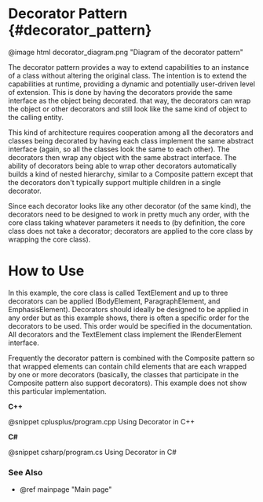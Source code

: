 # Decorator Pattern {#decorator_pattern}

@image html decorator_diagram.png "Diagram of the decorator pattern"

The decorator pattern provides a way to extend capabilities to an instance
of a class without altering the original class.  The intention is to extend
the capabilities at runtime, providing a dynamic and potentially user-driven
level of extension.  This is done by having the decorators provide the same
interface as the object being decorated.  that way, the decorators can wrap
the object or other decorators and still look like the same kind of object
to the calling entity.

This kind of architecture requires cooperation among all the decorators and
classes being decorated by having each class implement the same abstract
interface (again, so all the classes look the same to each other).  The
decorators then wrap any object with the same abstract interface.  The 
ability of decorators being able to wrap other decorators automatically
builds a kind of nested hierarchy, similar to a Composite pattern except
that the decorators don't typically support multiple children in a single
decorator.

Since each decorator looks like any other decorator (of the same kind),
the decorators need to be designed to work in pretty much any order,
with the core class taking whatever parameters it needs to (by definition,
the core class does not take a decorator; decorators are applied to the
core class by wrapping the core class).

# How to Use

In this example, the core class is called TextElement and up to three
decorators can be applied (BodyElement, ParagraphElement, and
EmphasisElement).  Decorators should ideally be designed to be applied
in any order but as this example shows, there is often a specific order
for the decorators to be used.  This order would be specified in the
documentation.  All decorators and the TextElement class implement the
IRenderElement interface.

Frequently the decorator pattern is combined with the Composite pattern
so that wrapped elements can contain child elements that are each wrapped
by one or more decorators (basically, the classes that participate in the
Composite pattern also support decorators).  This example does not show this
particular implementation.

__C++__

@snippet cplusplus/program.cpp Using Decorator in C++

__C#__

@snippet csharp/program.cs Using Decorator in C#


### See Also
- @ref mainpage "Main page"
